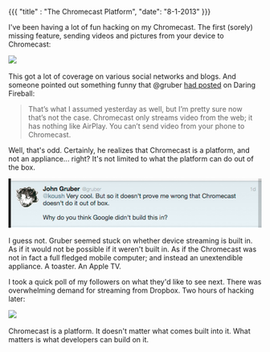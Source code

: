 {{{
  "title" : "The Chromecast Platform",
  "date": "8-1-2013"
}}}

I've been having a lot of fun hacking on my Chromecast. The first (sorely) missing feature,
sending videos and pictures from your device to Chromecast:

![](http://www.youtube.com/watch?v=D8-z2E8BwTU)

This got a lot of coverage on various social networks and blogs. And someone
pointed out something funny that @gruber [had posted](http://daringfireball.net/linked/2013/07/25/chromecast-catches) on Daring Fireball:

> That’s what I assumed yesterday as well, but I’m pretty sure now that’s not the case. Chromecast only streams video from the web; it has nothing like AirPlay. You can’t send video from your phone to Chromecast.

Well, that's odd. Certainly, he realizes that Chromecast is a platform, and not an appliance... right? It's not limited
to what the platform can do out of the box.

![](chromecast/gruber.png)

I guess not. Gruber seemed stuck on whether device streaming is built in. As if it would not be possible if it weren't built in.
As if the Chromecast was not in fact a full fledged mobile computer; and instead an unextendible appliance. A toaster. An Apple TV.

I took a quick poll of my followers on what they'd like to see next. There was overwhelming demand for streaming from Dropbox.
Two hours of hacking later:

![](http://www.youtube.com/watch?v=D8-z2E8BwTU)

Chromecast is a platform. It doesn't matter what comes built into it. What matters is what developers can build on it.

